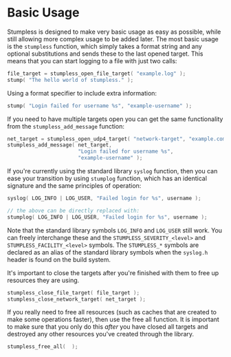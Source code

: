 # Basic Usage

Stumpless is designed to make very basic usage as easy as possible, while still
allowing more complex usage to be added later. The most basic usage is the
`stumpless` function, which simply takes a format string and any optional
substitutions and sends these to the last opened target. This means that you
can start logging to a file with just two calls:

```c
file_target = stumpless_open_file_target( "example.log" );
stump( "The hello world of stumpless." );
```

Using a format specifier to include extra information:

```c
stump( "Login failed for username %s", "example-username" );
```

If you need to have multiple targets open you can get the same functionality
from the `stumpless_add_message` function:

```c
net_target = stumpless_open_udp4_target( "network-target", "example.com" );
stumpless_add_message( net_target,
                       "Login failed for username %s",
                       "example-username" );
```

If you're currently using the standard library `syslog` function, then you can
ease your transition by using `stumplog` function, which has an identical
signature and the same principles of operation:

```c
syslog( LOG_INFO | LOG_USER, "Failed login for %s", username );

// the above can be directly replaced with:
stumplog( LOG_INFO | LOG_USER, "Failed login for %s", username );
```

Note that the standard library symbols `LOG_INFO` and `LOG_USER` still work. You
can freely interchange these and the `STUMPLESS_SEVERITY_<level>` and
`STUMPLESS_FACILITY_<level>` symbols. The `STUMPLESS_*` symbols are declared as
an alias of the standard library symbols when the `syslog.h` header is found on
the build system.

It's important to close the targets after you're finished with them to free up
resources they are using.

```c
stumpless_close_file_target( file_target );
stumpless_close_network_target( net_target );
```

If you really need to free all resources (such as caches that are created to
make some operations faster), then use the free all function. It is important
to make sure that you only do this _after_ you have closed all targets and
destroyed any other resources you've created through the library.

```c
stumpless_free_all(  );
```

